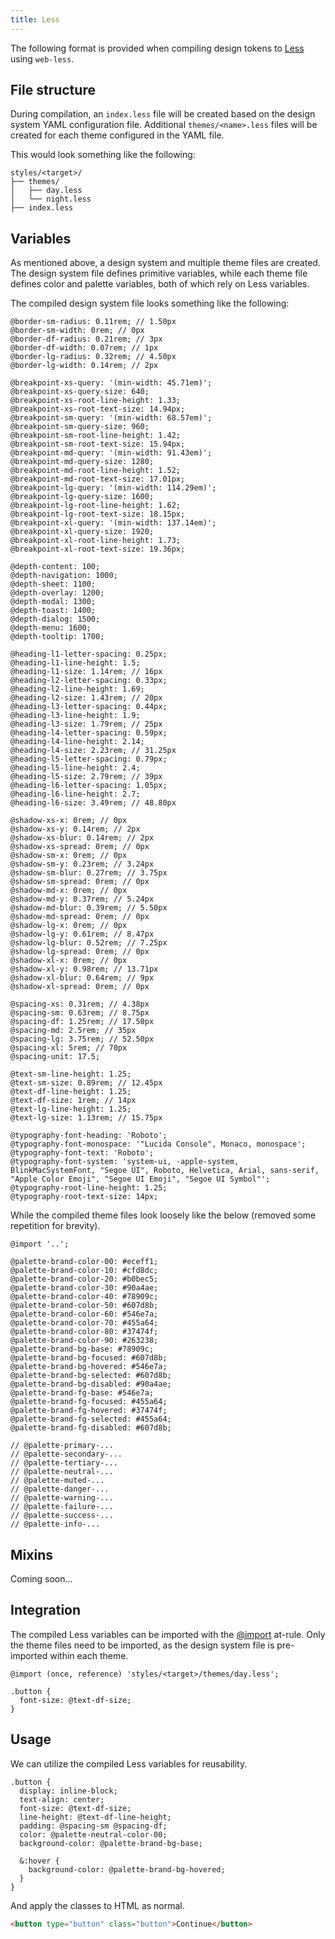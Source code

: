 ```yaml
---
title: Less
---
```


The following format is provided when compiling design tokens to [Less](http://lesscss.org/) using
`web-less`.

## File structure

During compilation, an `index.less` file will be created based on the design system YAML
configuration file. Additional `themes/<name>.less` files will be created for each theme configured
in the YAML file.

This would look something like the following:

```
styles/<target>/
├── themes/
│   ├── day.less
│   └── night.less
├── index.less
```

## Variables

As mentioned above, a design system and multiple theme files are created. The design system file
defines primitive variables, while each theme file defines color and palette variables, both of
which rely on Less variables.

The compiled design system file looks something like the following:

```less
@border-sm-radius: 0.11rem; // 1.50px
@border-sm-width: 0rem; // 0px
@border-df-radius: 0.21rem; // 3px
@border-df-width: 0.07rem; // 1px
@border-lg-radius: 0.32rem; // 4.50px
@border-lg-width: 0.14rem; // 2px

@breakpoint-xs-query: '(min-width: 45.71em)';
@breakpoint-xs-query-size: 640;
@breakpoint-xs-root-line-height: 1.33;
@breakpoint-xs-root-text-size: 14.94px;
@breakpoint-sm-query: '(min-width: 68.57em)';
@breakpoint-sm-query-size: 960;
@breakpoint-sm-root-line-height: 1.42;
@breakpoint-sm-root-text-size: 15.94px;
@breakpoint-md-query: '(min-width: 91.43em)';
@breakpoint-md-query-size: 1280;
@breakpoint-md-root-line-height: 1.52;
@breakpoint-md-root-text-size: 17.01px;
@breakpoint-lg-query: '(min-width: 114.29em)';
@breakpoint-lg-query-size: 1600;
@breakpoint-lg-root-line-height: 1.62;
@breakpoint-lg-root-text-size: 18.15px;
@breakpoint-xl-query: '(min-width: 137.14em)';
@breakpoint-xl-query-size: 1920;
@breakpoint-xl-root-line-height: 1.73;
@breakpoint-xl-root-text-size: 19.36px;

@depth-content: 100;
@depth-navigation: 1000;
@depth-sheet: 1100;
@depth-overlay: 1200;
@depth-modal: 1300;
@depth-toast: 1400;
@depth-dialog: 1500;
@depth-menu: 1600;
@depth-tooltip: 1700;

@heading-l1-letter-spacing: 0.25px;
@heading-l1-line-height: 1.5;
@heading-l1-size: 1.14rem; // 16px
@heading-l2-letter-spacing: 0.33px;
@heading-l2-line-height: 1.69;
@heading-l2-size: 1.43rem; // 20px
@heading-l3-letter-spacing: 0.44px;
@heading-l3-line-height: 1.9;
@heading-l3-size: 1.79rem; // 25px
@heading-l4-letter-spacing: 0.59px;
@heading-l4-line-height: 2.14;
@heading-l4-size: 2.23rem; // 31.25px
@heading-l5-letter-spacing: 0.79px;
@heading-l5-line-height: 2.4;
@heading-l5-size: 2.79rem; // 39px
@heading-l6-letter-spacing: 1.05px;
@heading-l6-line-height: 2.7;
@heading-l6-size: 3.49rem; // 48.80px

@shadow-xs-x: 0rem; // 0px
@shadow-xs-y: 0.14rem; // 2px
@shadow-xs-blur: 0.14rem; // 2px
@shadow-xs-spread: 0rem; // 0px
@shadow-sm-x: 0rem; // 0px
@shadow-sm-y: 0.23rem; // 3.24px
@shadow-sm-blur: 0.27rem; // 3.75px
@shadow-sm-spread: 0rem; // 0px
@shadow-md-x: 0rem; // 0px
@shadow-md-y: 0.37rem; // 5.24px
@shadow-md-blur: 0.39rem; // 5.50px
@shadow-md-spread: 0rem; // 0px
@shadow-lg-x: 0rem; // 0px
@shadow-lg-y: 0.61rem; // 8.47px
@shadow-lg-blur: 0.52rem; // 7.25px
@shadow-lg-spread: 0rem; // 0px
@shadow-xl-x: 0rem; // 0px
@shadow-xl-y: 0.98rem; // 13.71px
@shadow-xl-blur: 0.64rem; // 9px
@shadow-xl-spread: 0rem; // 0px

@spacing-xs: 0.31rem; // 4.38px
@spacing-sm: 0.63rem; // 8.75px
@spacing-df: 1.25rem; // 17.50px
@spacing-md: 2.5rem; // 35px
@spacing-lg: 3.75rem; // 52.50px
@spacing-xl: 5rem; // 70px
@spacing-unit: 17.5;

@text-sm-line-height: 1.25;
@text-sm-size: 0.89rem; // 12.45px
@text-df-line-height: 1.25;
@text-df-size: 1rem; // 14px
@text-lg-line-height: 1.25;
@text-lg-size: 1.13rem; // 15.75px

@typography-font-heading: 'Roboto';
@typography-font-monospace: '"Lucida Console", Monaco, monospace';
@typography-font-text: 'Roboto';
@typography-font-system: 'system-ui, -apple-system, BlinkMacSystemFont, "Segoe UI", Roboto, Helvetica, Arial, sans-serif, "Apple Color Emoji", "Segoe UI Emoji", "Segoe UI Symbol"';
@typography-root-line-height: 1.25;
@typography-root-text-size: 14px;
```

While the compiled theme files look loosely like the below (removed some repetition for brevity).

```less
@import '..';

@palette-brand-color-00: #eceff1;
@palette-brand-color-10: #cfd8dc;
@palette-brand-color-20: #b0bec5;
@palette-brand-color-30: #90a4ae;
@palette-brand-color-40: #78909c;
@palette-brand-color-50: #607d8b;
@palette-brand-color-60: #546e7a;
@palette-brand-color-70: #455a64;
@palette-brand-color-80: #37474f;
@palette-brand-color-90: #263238;
@palette-brand-bg-base: #78909c;
@palette-brand-bg-focused: #607d8b;
@palette-brand-bg-hovered: #546e7a;
@palette-brand-bg-selected: #607d8b;
@palette-brand-bg-disabled: #90a4ae;
@palette-brand-fg-base: #546e7a;
@palette-brand-fg-focused: #455a64;
@palette-brand-fg-hovered: #37474f;
@palette-brand-fg-selected: #455a64;
@palette-brand-fg-disabled: #607d8b;

// @palette-primary-...
// @palette-secondary-...
// @palette-tertiary-...
// @palette-neutral-...
// @palette-muted-...
// @palette-danger-...
// @palette-warning-...
// @palette-failure-...
// @palette-success-...
// @palette-info-...
```

## Mixins

Coming soon...

## Integration

The compiled Less variables can be imported with the
[@import](http://lesscss.org/features/#import-atrules-feature) at-rule. Only the theme files need to
be imported, as the design system file is pre-imported within each theme.

```less
@import (once, reference) 'styles/<target>/themes/day.less';

.button {
  font-size: @text-df-size;
}
```

## Usage

We can utilize the compiled Less variables for reusability.

```less
.button {
  display: inline-block;
  text-align: center;
  font-size: @text-df-size;
  line-height: @text-df-line-height;
  padding: @spacing-sm @spacing-df;
  color: @palette-neutral-color-00;
  background-color: @palette-brand-bg-base;

  &:hover {
    background-color: @palette-brand-bg-hovered;
  }
}
```

And apply the classes to HTML as normal.

```html
<button type="button" class="button">Continue</button>
```
